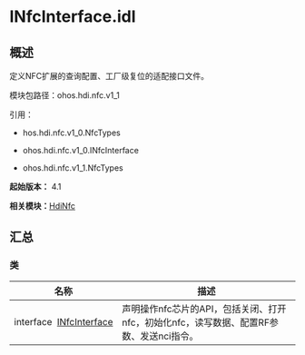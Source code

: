 # INfcInterface.idl


## 概述

定义NFC扩展的查询配置、工厂级复位的适配接口文件。

模块包路径：ohos.hdi.nfc.v1_1

引用：

- hos.hdi.nfc.v1_0.NfcTypes

- ohos.hdi.nfc.v1_0.INfcInterface

- ohos.hdi.nfc.v1_1.NfcTypes

**起始版本：** 4.1

**相关模块：**[HdiNfc](_hdi_nfc_v11.md)


## 汇总


### 类

| 名称 | 描述 | 
| -------- | -------- |
| interface&nbsp;&nbsp;[INfcInterface](interface_i_nfc_interface_v11.md) | 声明操作nfc芯片的API，包括关闭、打开nfc，初始化nfc，读写数据、配置RF参数、发送nci指令。  | 
